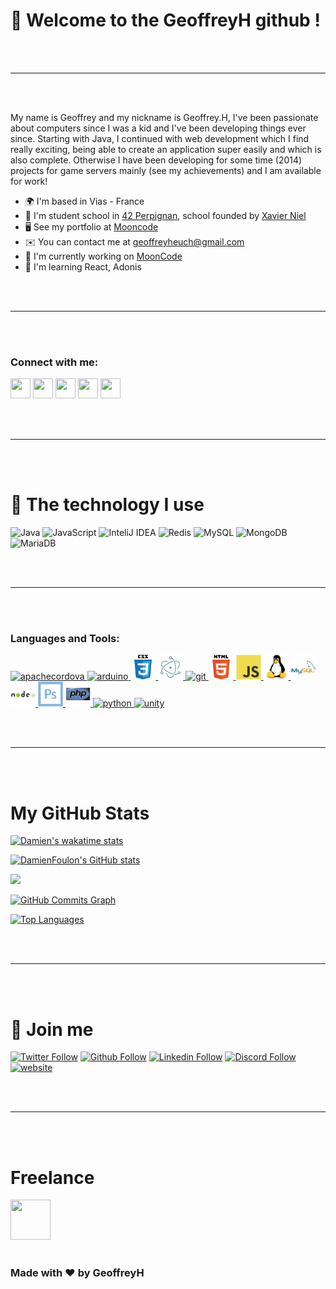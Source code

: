 # 👋 Welcome to the GeoffreyH github !
<br/>
<br/>

---

<br/>
<br/>

My name is Geoffrey and my nickname is Geoffrey.H, I've been passionate about computers since I was a kid and I've been developing things ever since. Starting with Java, I continued with web development which I find really exciting, being able to create an application super easily and which is also complete. Otherwise I have been developing for some time (2014) projects for game servers mainly (see my achievements) and I am available for work!

*   🌍  I'm based in Vias - France
*   🧠  I'm student school in [42 Perpignan](https://42perpignan.fr/), school founded by [Xavier Niel](https://fr.wikipedia.org/wiki/Xavier_Niel)
*   🖥️  See my portfolio at [Mooncode](https://mooncode.fr/)
*   ✉️  You can contact me at [geoffreyheuch@gmail.com](mailto:geoffreyheuch@gmail.com)
*   🚀  I'm currently working on [MoonCode](https://www.mooncode.fr/)
*   🧠  I'm learning React, Adonis

<br/>
<br/>

---

<br/>
<br/>

<h3 align="left">Connect with me:</h3>
<p align="left"> <a href="https://www.codepen.io/geoffreyh" target="_blank" rel="noreferrer">
  <img src="https://raw.githubusercontent.com/danielcranney/readme-generator/main/public/icons/socials/codepen.svg" width="32" height="32" /></a> 
  <a href="https://www.github.com/MrGeoffreyH" target="_blank" rel="noreferrer">
    <img src="https://raw.githubusercontent.com/danielcranney/readme-generator/main/public/icons/socials/github.svg" width="32" height="32" /></a> 
  <a href="https://www.linkedin.com/in/geoffrey-heuchenne-a2440024a/" target="_blank" rel="noreferrer">
    <img src="https://raw.githubusercontent.com/danielcranney/readme-generator/main/public/icons/socials/linkedin.svg" width="32" height="32" /></a> 
  <a href="https://stackoverflow.com/users/19860211/geoffreyh" target="_blank" rel="noreferrer">
    <img src="https://raw.githubusercontent.com/danielcranney/readme-generator/main/public/icons/socials/stackoverflow.svg" width="32" height="32" /></a> 
  <a href="https://www.twitter.com/geoffreyheu" target="_blank" rel="noreferrer">
    <img src="https://raw.githubusercontent.com/danielcranney/readme-generator/main/public/icons/socials/twitter.svg" width="32" height="32" /></a></p>

<br/>
<br/>

---

<br/>
<br/>

# 🚀 The technology I use

<p>
  <img alt="Java" src="https://img.shields.io/badge/-Java-ea2845?style=flat-square&logo=java&logoColor=white" />
  <img alt="JavaScript" src="https://img.shields.io/badge/-JavaScript-ea2047?style=flat-square&logo=javascript&logoColor=white" />
  <img alt="InteliJ IDEA" src="https://img.shields.io/badge/-InteliJ-000000?style=flat-square&logo=intellij%20idea&logoColor=white" />
  <img alt="Redis" src="https://img.shields.io/badge/-Redis-DC382D?style=flat-square&logo=redis&logoColor=white" />
  <img alt="MySQL" src="https://img.shields.io/badge/-MySQL-4479A1?style=flat-square&logo=mysql&logoColor=white" />
  <img alt="MongoDB" src="https://img.shields.io/badge/-MongoDB-47A248?style=flat-square&logo=MongoDB&logoColor=white" />
  <img alt="MariaDB" src="https://img.shields.io/badge/-MariaDB-003545?style=flat-square&logo=mariadb&logoColor=white" />
</p>

<br/>
<br/>

---

<br/>
<br/>

<h3 align="left">Languages and Tools:</h3>
<p align="left"> <a href="https://cordova.apache.org/" target="_blank" rel="noreferrer"> <img src="https://www.vectorlogo.zone/logos/apache_cordova/apache_cordova-icon.svg" alt="apachecordova" width="40" height="40"/> </a> <a href="https://www.arduino.cc/" target="_blank" rel="noreferrer"> <img src="https://cdn.worldvectorlogo.com/logos/arduino-1.svg" alt="arduino" width="40" height="40"/> </a> <a href="https://www.w3schools.com/css/" target="_blank" rel="noreferrer"> <img src="https://raw.githubusercontent.com/devicons/devicon/master/icons/css3/css3-original-wordmark.svg" alt="css3" width="40" height="40"/> </a> <a href="https://www.electronjs.org" target="_blank" rel="noreferrer"> <img src="https://raw.githubusercontent.com/devicons/devicon/master/icons/electron/electron-original.svg" alt="electron" width="40" height="40"/> </a> <a href="https://git-scm.com/" target="_blank" rel="noreferrer"> <img src="https://www.vectorlogo.zone/logos/git-scm/git-scm-icon.svg" alt="git" width="40" height="40"/> </a> <a href="https://www.w3.org/html/" target="_blank" rel="noreferrer"> <img src="https://raw.githubusercontent.com/devicons/devicon/master/icons/html5/html5-original-wordmark.svg" alt="html5" width="40" height="40"/> </a> <a href="https://developer.mozilla.org/en-US/docs/Web/JavaScript" target="_blank" rel="noreferrer"> <img src="https://raw.githubusercontent.com/devicons/devicon/master/icons/javascript/javascript-original.svg" alt="javascript" width="40" height="40"/> </a> <a href="https://www.linux.org/" target="_blank" rel="noreferrer"> <img src="https://raw.githubusercontent.com/devicons/devicon/master/icons/linux/linux-original.svg" alt="linux" width="40" height="40"/> </a> <a href="https://www.mysql.com/" target="_blank" rel="noreferrer"> <img src="https://raw.githubusercontent.com/devicons/devicon/master/icons/mysql/mysql-original-wordmark.svg" alt="mysql" width="40" height="40"/> </a> <a href="https://nodejs.org" target="_blank" rel="noreferrer"> <img src="https://raw.githubusercontent.com/devicons/devicon/master/icons/nodejs/nodejs-original-wordmark.svg" alt="nodejs" width="40" height="40"/> </a> <a href="https://www.photoshop.com/en" target="_blank" rel="noreferrer"> <img src="https://raw.githubusercontent.com/devicons/devicon/master/icons/photoshop/photoshop-line.svg" alt="photoshop" width="40" height="40"/> </a> <a href="https://www.php.net" target="_blank" rel="noreferrer"> <img src="https://raw.githubusercontent.com/devicons/devicon/master/icons/php/php-original.svg" alt="php" width="40" height="40"/> </a> <a href="https://www.python.org" target="_blank" rel="noreferrer"> <img Wsrc="https://raw.githubusercontent.com/devicons/devicon/master/icons/python/python-original.svg" alt="python" width="40" height="40"/> </a> <a href="https://unity.com/" target="_blank" rel="noreferrer"> <img src="https://www.vectorlogo.zone/logos/unity3d/unity3d-icon.svg" alt="unity" width="40" height="40"/> </a> </p>

<br/>
<br/>

---

<br/>
<br/>

# My GitHub Stats
<p><a href="https://wakatime.com/@GeoffreyH"><img src="https://github-readme-stats.vercel.app/api/wakatime?username=GeoffreyH&langs_count=5&amp;&theme=graywhite" alt="Damien&#39;s wakatime stats"></a></p>

<a href="http://www.github.com/MrGeoffreyH"><img src="https://github-readme-stats.vercel.app/api?username=MrGeoffreyH&show_icons=true&hide=&count_private=true&theme=graywhite" alt="DamienFoulon's GitHub stats" /></a>

<a href="http://www.github.com/MrGeoffreyH"><img src="https://github-readme-streak-stats.herokuapp.com/?user=MrGeoffreyH&stroke=24292e&background=ffffff&ring=24292e&fire=24292e&currStreakNum=24292e&currStreakLabel=24292e&sideNums=24292e&sideLabels=24292e&dates=24292e&hide_border=true" /></a>

<a href="http://www.github.com/MrGeoffreyH"><img src="https://activity-graph.herokuapp.com/graph?username=MrGeoffreyH&bg_color=ffffff&color=24292e&line=474b50&point=767676&area_color=979ea7&area=true&hide_border=true&custom_title=GitHub%20Commits%20Graph" alt="GitHub Commits Graph" /></a>

<a href="https://github.com/MrGeoffreyH" align="left"><img src="https://github-readme-stats.vercel.app/api/top-langs/?username=MrGeoffreyH&theme=graywhite&langs_count=10&locale=en&custom_title=Top%20%Languages" alt="Top Languages" /></a>

<br/>
<br/>

---

<br/>
<br/>

# 🔗 Join me
[![Twitter Follow](https://img.shields.io/twitter/follow/GeoffreyHeu?color=%231DA1F2&label=Follow%20me&logo=Twitter&style=for-the-badge)](https://twitter.com/GeoffreyHey)
[![Github Follow](https://img.shields.io/github/followers/MrGeoffreyH?color=000000&label=My%20Github&logo=Github&style=for-the-badge)](https://github.com/MrGeoffreyH)
[![Linkedin Follow](https://img.shields.io/static/v1?label=Linkedin&message=Geoffrey%20Heuchenne&color=0896EC&logo=Linkedin&style=for-the-badge)](https://www.linkedin.com/in/geoffrey-heuchenne-a2440024a/)
[![Discord Follow](https://img.shields.io/static/v1?label=Discord&message=Mr.GeoffreyH%236303&color=7289DA&logo=Discord&style=for-the-badge)](https://discord.bio/p/geoffreyh)
[![website](https://img.shields.io/static/v1?label=Website&message=www.geoffreyh.be&color=green&labelColor=darkgreen&style=for-the-badge)](https://www.byxus.net)

<br/>
<br/>

---

<br/>
<br/>

# Freelance
<a href="https://www.mooncode.fr/" target="_blank" rel="noreferrer">
    <img src="http://image.noelshack.com/fichiers/2022/34/7/1661644603-moonlogo.png" width="64" height="64" /></a>
    
<br/>
<br/>

###                                                   Made with ❤ by GeoffreyH
